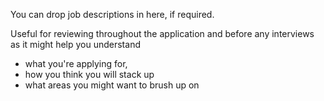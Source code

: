 You can drop job descriptions in here, if required. 

Useful for reviewing throughout the application and before any interviews as it might help you understand 

- what you're applying for,
- how you think you will stack up
- what areas you might want to brush up on
